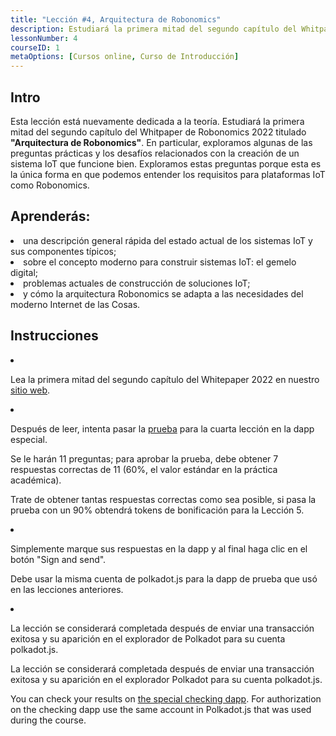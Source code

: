 ```yaml
---
title: "Lección #4, Arquitectura de Robonomics"
description: Estudiará la primera mitad del segundo capítulo del Whitpaper de Robonomics 2022 titulado "Arquitectura de Robonomics".
lessonNumber: 4
courseID: 1
metaOptions: [Cursos online, Curso de Introducción]
---
```


<section class="container__reg">

## Intro

Esta lección está nuevamente dedicada a la teoría. Estudiará la primera mitad del segundo capítulo del Whitpaper de Robonomics 2022 titulado **"Arquitectura de Robonomics"**. En particular, exploramos algunas de las preguntas prácticas y los desafíos relacionados con la creación de un sistema IoT que funcione bien. Exploramos estas preguntas porque esta es la única forma en que podemos entender los requisitos para plataformas IoT como Robonomics.

</section>

<section class="container__reg">

## Aprenderás:

<List>

<li>
una descripción general rápida del estado actual de los sistemas IoT y sus componentes típicos;
</li>

<li>
sobre el concepto moderno para construir sistemas IoT: el gemelo digital;
</li>

<li>
problemas actuales de construcción de soluciones IoT;
</li>

<li>
y cómo la arquitectura Robonomics se adapta a las necesidades del moderno Internet de las Cosas.
</li>

</List>
</section>

<section class="container__reg">

## Instrucciones

<List type="numbers">

<li>

Lea la primera mitad del segundo capítulo del Whitepaper 2022 en nuestro [sitio web](hhttps://robonomics.network/architecture/).

</li>

<li>

Después de leer, intenta pasar la [prueba](https://lesson4.robonomics.academy/) para la cuarta lección en la dapp especial.

Se le harán 11 preguntas; para aprobar la prueba, debe obtener 7 respuestas correctas de 11 (60%, el valor estándar en la práctica académica). 

Trate de obtener tantas respuestas correctas como sea posible, si pasa la prueba con un 90% obtendrá tokens de bonificación para la Lección 5.

</li>

<li>

Simplemente marque sus respuestas en la dapp y al final haga clic en el botón "Sign and send".

Debe usar la misma cuenta de polkadot.js para la dapp de prueba que usó en las lecciones anteriores.

</li>

<li>

La lección se considerará completada después de enviar una transacción exitosa y su aparición en el explorador de Polkadot para su cuenta polkadot.js.

</li>
</List>
</section>


<Result>

La lección se considerará completada después de enviar una transacción exitosa y su aparición en el explorador Polkadot para su cuenta polkadot.js.

You can check your results on [the special checking dapp](https://lk.robonomics.academy/). For authorization on the checking dapp use the same account in Polkadot.js that was used during the course.

</Result>